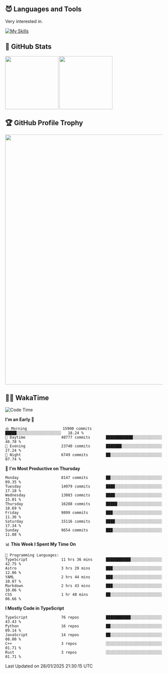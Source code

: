<!-- # Hi there <img width="35" src="https://user-images.githubusercontent.com/50891407/148686885-0fefeb76-4cf6-473a-9e3e-889ce5513450.gif" /> I'm Yuta Ohira -->

<!-- ![alesion30](https://github.com/Alesion30/Alesion30/assets/50891407/5814fd76-9743-4cf8-89ff-b2be2fd49fb6) -->


<!--
[![Likes](https://badgen.org/img/zenn/alesion/likes?style=for-the-badge)](https://zenn.dev/alesion)
[![Followers](https://badgen.org/img/zenn/alesion/followers?style=for-the-badge)](https://zenn.dev/alesion)
[![Articles](https://badgen.org/img/zenn/alesion/articles?style=for-the-badge)](https://zenn.dev/alesion)
[![Books](https://badgen.org/img/zenn/alesion/books?style=for-the-badge)](https://zenn.dev/alesion?tab=books)
[![Scraps](https://badgen.org/img/zenn/alesion/scraps?style=for-the-badge)](https://zenn.dev/alesion?tab=scraps)

[![Contributions](https://badgen.org/img/qiita/alesion30/contributions?style=for-the-badge)](https://qiita.com/alesion30)
[![Followers](https://badgen.org/img/qiita/alesion30/followers?style=for-the-badge)](https://qiita.com/alesion30)
[![Articles](https://badgen.org/img/qiita/alesion30/articles?style=for-the-badge)](https://qiita.com/alesion30)
-->

<!-- <p align="left"> -->
  <!-- GitHub -->
<!--   <a href="https://github.com/alesion30/alesion30/">
    <img src="https://komarev.com/ghpvc/?username=alesion30" alt="alesion30" />
  </a>
  <a href="https://github.com/alesion30">
    <img height="20" src="https://img.shields.io/github/followers/alesion30?label=follow&logo=github&style=flat" />
  </a> -->
  <!-- Zenn -->
<!--   <a href="https://zenn.dev/alesion">
    <img src="https://zenn.badge.nikaera.com/s/alesion/likes?style=flat" alt="alesion likes" />
  </a>
  <a href="https://zenn.dev/alesion/articles">
    <img src="https://zenn.badge.nikaera.com/s/alesion/articles?style=flat" alt="alesion articles" />
  </a>
  <a href="https://zenn.dev/alesion/followers">
    <img src="https://zenn.badge.nikaera.com/s/alesion/followers?style=flat" alt="alesion followers" />
  </a>
  <a href="https://zenn.dev/alesion/books">
    <img src="https://zenn.badge.nikaera.com/s/alesion/books?style=flat" alt="alesion books" />
  </a>
  <a href="https://zenn.dev/alesion/scraps">
    <img src="https://zenn.badge.nikaera.com/s/alesion/scraps?style=flat" alt="alesion scraps" />
  </a> -->
  <!-- qiita -->
<!--   <a href="http://qiita.com/Alesion30">
    <img height="20" src="https://qiita-badge.apiapi.app/s/Alesion30/posts.svg" />
  </a>
    <img height="20" src="https://qiita-badge.apiapi.app/s/Alesion30/contributions.svg" />
  </a> -->
<!-- </p> -->

## 😈 Languages and Tools

Very interested in.

[![My Skills](https://skillicons.dev/icons?i=react,nextjs,typescript,flutter,firebase)](https://skillicons.dev)

<!-- I can handle a few others. -->

<!-- [![My Skills](https://skillicons.dev/icons?i=javascript,vue,nuxt,redux,electron,express,nodejs,deno,dart,python,flask,php,laravel,wordpress,go,rust,html,css,sass,tailwind,bootstrap,webpack,supabase,aws,dynamodb,mysql,figma,xd,vscode,latex)](https://skillicons.dev) -->

## 💎 GitHub Stats

<div>
  <img height="170" align="left" src="https://github-readme-stats.vercel.app/api?username=Alesion30&count_private=true&show_icons=true&title_color=81A1C1&text_color=ECEFF4&bg_color=2E3440&icon_color=D8DEE9&border_radius=10" />
  <img height="170" src="https://github-readme-stats.vercel.app/api/top-langs/?username=Alesion30&langs_count=8&layout=compact&title_color=81A1C1&text_color=ECEFF4&bg_color=2E3440&icon_color=D8DEE9&border_radius=10" />
</div>


## 🏆 GitHub Profile Trophy

<img width="800" src="https://github-profile-trophy.vercel.app/?username=Alesion30&theme=nord&no-frame=true"/>


## 🧑‍💻 WakaTime

<!--START_SECTION:waka-->
![Code Time](http://img.shields.io/badge/Code%20Time-4%2C025%20hrs%204%20mins-blue)

**I'm an Early 🐤** 

```text
🌞 Morning                15900 commits       █████░░░░░░░░░░░░░░░░░░░░   18.24 % 
🌆 Daytime                40777 commits       ████████████░░░░░░░░░░░░░   46.78 % 
🌃 Evening                23740 commits       ███████░░░░░░░░░░░░░░░░░░   27.24 % 
🌙 Night                  6749 commits        ██░░░░░░░░░░░░░░░░░░░░░░░   07.74 % 
```
📅 **I'm Most Productive on Thursday** 

```text
Monday                   8147 commits        ██░░░░░░░░░░░░░░░░░░░░░░░   09.35 % 
Tuesday                  14979 commits       ████░░░░░░░░░░░░░░░░░░░░░   17.18 % 
Wednesday                13083 commits       ████░░░░░░░░░░░░░░░░░░░░░   15.01 % 
Thursday                 16288 commits       █████░░░░░░░░░░░░░░░░░░░░   18.69 % 
Friday                   9899 commits        ███░░░░░░░░░░░░░░░░░░░░░░   11.36 % 
Saturday                 15116 commits       ████░░░░░░░░░░░░░░░░░░░░░   17.34 % 
Sunday                   9654 commits        ███░░░░░░░░░░░░░░░░░░░░░░   11.08 % 
```


📊 **This Week I Spent My Time On** 

```text
💬 Programming Languages: 
TypeScript               11 hrs 36 mins      ███████████░░░░░░░░░░░░░░   42.75 % 
Astro                    3 hrs 29 mins       ███░░░░░░░░░░░░░░░░░░░░░░   12.86 % 
YAML                     2 hrs 44 mins       ███░░░░░░░░░░░░░░░░░░░░░░   10.07 % 
Markdown                 2 hrs 43 mins       ███░░░░░░░░░░░░░░░░░░░░░░   10.06 % 
CSS                      1 hr 48 mins        ██░░░░░░░░░░░░░░░░░░░░░░░   06.66 % 
```

**I Mostly Code in TypeScript** 

```text
TypeScript               76 repos            ███████████░░░░░░░░░░░░░░   43.43 % 
Python                   16 repos            ██░░░░░░░░░░░░░░░░░░░░░░░   09.14 % 
JavaScript               14 repos            ██░░░░░░░░░░░░░░░░░░░░░░░   08.00 % 
C++                      3 repos             ░░░░░░░░░░░░░░░░░░░░░░░░░   01.71 % 
Rust                     3 repos             ░░░░░░░░░░░░░░░░░░░░░░░░░   01.71 % 
```




 Last Updated on 28/01/2025 21:30:15 UTC
<!--END_SECTION:waka-->
